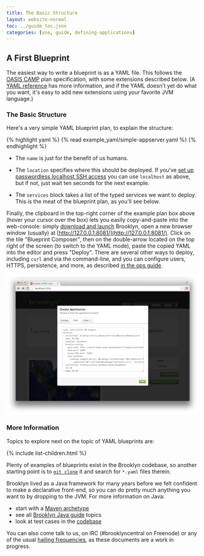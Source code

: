```yaml
---
title: The Basic Structure
layout: website-normal
toc: ../guide_toc.json
categories: [use, guide, defining-applications]
---
```


## A First Blueprint

The easiest way to write a blueprint is as a YAML file.
This follows the  <a href="https://www.oasis-open.org/committees/camp/">OASIS CAMP</a> plan specification, 
with some extensions described below.
(A [YAML reference](yaml-reference.md) has more information,
and if the YAML doesn't yet do what you want,
it's easy to add new extensions using your favorite JVM language.)

### The Basic Structure

Here's a very simple YAML blueprint plan, to explain the structure:

{% highlight yaml %}
{% read example_yaml/simple-appserver.yaml %}
{% endhighlight %}

* The `name` is just for the benefit of us humans.

* The `location` specifies where this should be deployed.
  If you've [set up passwordless localhost SSH access](/guide/locations#localhost) 
  you can use `localhost` as above, but if not, just wait ten seconds for the next example.
  
* The `services` block takes a list of the typed services we want to deploy.
  This is the meat of the blueprint plan, as you'll see below.

Finally, the clipboard in the top-right corner of the example plan box above (hover your cursor over the box)  lets you easily copy-and-paste into the web-console:
simply [download and launch](/guide/start/running.md) Brooklyn, 
open a new browser window (usually) at [http://127.0.0.1:8081/](http://127.0.0.1:8081/).
Click on the tile "Blueprint Composer", then on the double-arrow located on the top right of the screen (to switch to the YAML mode),
paste the copied YAML into the editor and press "Deploy". 
There are several other ways to deploy, including `curl` and via the command-line,
and you can configure users, HTTPS, persistence, and more, 
as described [in the ops guide](/guide/ops).

[![Web Console](web-console-yaml-700.png "YAML via Web Console")](web-console-yaml.png)



<!--
TODO building up children entities

-->



### More Information

Topics to explore next on the topic of YAML blueprints are:

{% include list-children.html %}

Plenty of examples of blueprints exist in the Brooklyn codebase,
so another starting point is to [`git clone`](/website/developers/code) it
and search for `*.yaml` files therein.

Brooklyn lived as a Java framework for many years before we felt confident
to make a declarative front-end, so you can do pretty much anything you want to
by dropping to the JVM. For more information on Java:

* start with a [Maven archetype](/guide/blueprints/java/archetype.md)
* see all [Brooklyn Java guide](/guide/blueprints/java) topics
* look at test cases in the [codebase](https://github.com/apache/brooklyn)

<!-- 
TODO
* review some [examples](/guide/use/examples/)
-->

You can also come talk to us, on IRC (#brooklyncentral on Freenode) or
any of the usual [hailing frequencies](/website/community),
as these documents are a work in progress.
